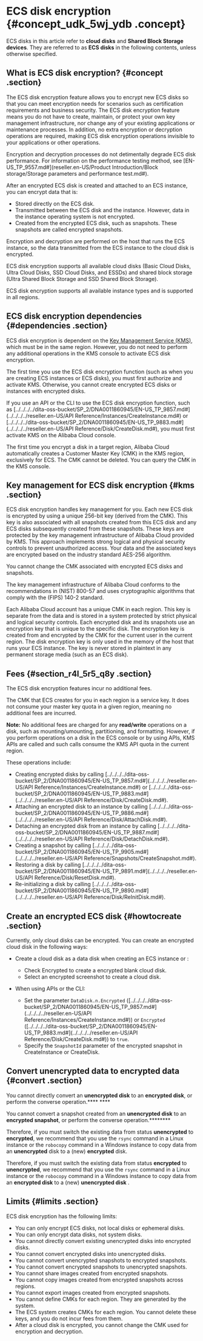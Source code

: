 # ECS disk encryption {#concept_udk_5wj_ydb .concept}

ECS disks in this article refer to **cloud disks** and **Shared Block Storage devices**. They are referred to as **ECS disks** in the following contents, unless otherwise specified.

## What is ECS disk encryption? {#concept .section}

The ECS disk encryption feature allows you to encrypt new ECS disks so that you can meet encryption needs for scenarios such as certification requirements and business security. The ECS disk encryption feature means you do not have to create, maintain, or protect your own key management infrastructure, nor change any of your existing applications or maintenance processes. In addition, no extra encryption or decryption operations are required, making ECS disk encryption operations invisible to your applications or other operations.

Encryption and decryption processes do not detimentally degrade ECS disk performance. For information on the performance testing method, see [EN-US\_TP\_9557.md\#](reseller.en-US/Product Introduction/Block storage/Storage parameters and performance test.md#).

After an encrypted ECS disk is created and attached to an ECS instance, you can encrypt data that is:

-   Stored directly on the ECS disk.
-   Transmitted between the ECS disk and the instance. However, data in the instance operating system is not encrypted.
-   Created from the encrypted ECS disk, such as snapshots. These snapshots are called encrypted snapshots.

Encryption and decryption are performed on the host that runs the ECS instance, so the data transmitted from the ECS instance to the cloud disk is encrypted.

ECS disk encryption supports all available cloud disks \(Basic Cloud Disks, Ultra Cloud Disks, SSD Cloud Disks, and ESSDs\) and shared block storage \(Ultra Shared Block Storage and SSD Shared Block Storage\).

ECS disk encryption supports all available instance types and is supported in all regions.

## ECS disk encryption dependencies {#dependencies .section}

ECS disk encryption is dependent on the [Key Management Service \(KMS\)](https://help.aliyun.com/document_detail/28935.html), which must be in the same region. However, you do not need to perform any additional operations in the KMS console to activate ECS disk encryption.

The first time you use the ECS disk encryption function \(such as when you are creating ECS instances or ECS disks\), you must first authorize and activate KMS. Otherwise, you cannot create encrypted ECS disks or instances with encrypted disks.

If you use an API or the CLI to use the ECS disk encryption function, such as [../../../../dita-oss-bucket/SP\_2/DNA0011860945/EN-US\_TP\_9857.md\#](../../../../reseller.en-US/API Reference/Instances/CreateInstance.md#) or [../../../../dita-oss-bucket/SP\_2/DNA0011860945/EN-US\_TP\_9883.md\#](../../../../reseller.en-US/API Reference/Disk/CreateDisk.md#), you must first activate KMS on the Alibaba Cloud console.

The first time you encrypt a disk in a target region, Alibaba Cloud automatically creates a Customer Master Key \(CMK\) in the KMS region, exclusively for ECS. The CMK cannot be deleted. You can query the CMK in the KMS console.

## Key management for ECS disk encryption {#kms .section}

ECS disk encryption handles key management for you. Each new ECS disk is encrypted by using a unique 256-bit key \(derived from the CMK\). This key is also associated with all snapshots created from this ECS disk and any ECS disks subsequently created from these snapshots. These keys are protected by the key management infrastructure of Alibaba Cloud provided by KMS. This approach implements strong logical and physical security controls to prevent unauthorized access. Your data and the associated keys are encrypted based on the industry standard AES-256 algorithm.

You cannot change the CMK associated with encrypted ECS disks and snapshots.

The key management infrastructure of Alibaba Cloud conforms to the recommendations in \(NIST\) 800-57 and uses cryptographic algorithms that comply with the \(FIPS\) 140-2 standard.

Each Alibaba Cloud account has a unique CMK in each region. This key is separate from the data and is stored in a system protected by strict physical and logical security controls. Each encrypted disk and its snapshots use an encryption key that is unique to the specific disk. The encryption key is created from and encrypted by the CMK for the current user in the current region. The disk encryption key is only used in the memory of the host that runs your ECS instance. The key is never stored in plaintext in any permanent storage media \(such as an ECS disk\).

## Fees {#section_r4l_5r5_q8y .section}

The ECS disk encryption features incur no additional fees.

The CMK that ECS creates for you in each region is a service key. It does not consume your master key quota in a given region, meaning no additional fees are incurred.

**Note:** No additional fees are charged for any **read/write** operations on a disk, such as mounting/umounting, partitioning, and formatting. However, if you perform operations on a disk in the ECS console or by using APIs, KMS APIs are called and such calls consume the KMS API quota in the current region.

These operations include:

-   Creating encrypted disks by calling [../../../../dita-oss-bucket/SP\_2/DNA0011860945/EN-US\_TP\_9857.md\#](../../../../reseller.en-US/API Reference/Instances/CreateInstance.md#) or [../../../../dita-oss-bucket/SP\_2/DNA0011860945/EN-US\_TP\_9883.md\#](../../../../reseller.en-US/API Reference/Disk/CreateDisk.md#).
-   Attaching an encrypted disk to an instance by calling [../../../../dita-oss-bucket/SP\_2/DNA0011860945/EN-US\_TP\_9886.md\#](../../../../reseller.en-US/API Reference/Disk/AttachDisk.md#).
-   Detaching an encrypted disk from an instance by calling [../../../../dita-oss-bucket/SP\_2/DNA0011860945/EN-US\_TP\_9887.md\#](../../../../reseller.en-US/API Reference/Disk/DetachDisk.md#).
-   Creating a snapshot by calling [../../../../dita-oss-bucket/SP\_2/DNA0011860945/EN-US\_TP\_9905.md\#](../../../../reseller.en-US/API Reference/Snapshots/CreateSnapshot.md#).
-   Restoring a disk by calling [../../../../dita-oss-bucket/SP\_2/DNA0011860945/EN-US\_TP\_9891.md\#](../../../../reseller.en-US/API Reference/Disk/ResetDisk.md#).
-   Re-initializing a disk by calling [../../../../dita-oss-bucket/SP\_2/DNA0011860945/EN-US\_TP\_9890.md\#](../../../../reseller.en-US/API Reference/Disk/ReInitDisk.md#).

## Create an encrypted ECS disk {#howtocreate .section}

Currently, only cloud disks can be encrypted. You can create an encrypted cloud disk in the following ways:

-   Create a cloud disk as a data disk when creating an ECS instance or :

    -   Check Encrypted to create a encrypted blank cloud disk.
    -   Select an encrypted screenshot to create a cloud disk.
-   When using APIs or the CLI:

    -   Set the parameter `DataDisk.n.Encrypted` \([../../../../dita-oss-bucket/SP\_2/DNA0011860945/EN-US\_TP\_9857.md\#](../../../../reseller.en-US/API Reference/Instances/CreateInstance.md#)\) or `Encrypted` \([../../../../dita-oss-bucket/SP\_2/DNA0011860945/EN-US\_TP\_9883.md\#](../../../../reseller.en-US/API Reference/Disk/CreateDisk.md#)\) to `true`.
    -   Specify the `SnapshotId` parameter of the encrypted snapshot in CreateInstance or CreateDisk.

## Convert unencrypted data to encrypted data {#convert .section}

You cannot directly convert an **unencrypted disk** to an **encrypted disk**, or perform the converse operation.**** ****

You cannot convert a snapshot created from an **unencrypted disk** to an **encrypted snapshot**, or perform the converse operation.********

Therefore, if you must switch the existing data from status **unencrypted** to **encrypted**, we recommend that you use the `rsync` command in a Linux instance or the `robocopy` command in a Windows instance to copy data from an **unencrypted** disk to a \(new\) **encrypted** disk.

Therefore, if you must switch the existing data from status **encrypted** to **unencrypted**, we recommend that you use the `rsync` command in a Linux instance or the `robocopy` command in a Windows instance to copy data from an **encrypted disk** to a \(new\) **unencrypted disk** .

## Limits {#limits .section}

ECS disk encryption has the following limits:

-   You can only encrypt ECS disks, not local disks or ephemeral disks.
-   You can only encrypt data disks, not system disks.
-   You cannot directly convert existing unencrypted disks into encrypted disks.
-   You cannot convert encrypted disks into unencrypted disks.
-   You cannot convert unencrypted snapshots to encrypted snapshots.
-   You cannot convert encrypted snapshots to unencrypted snapshots.
-   You cannot share images created from encrypted snapshots.
-   You cannot copy images created from encrypted snapshots across regions.
-   You cannot export images created from encrypted snapshots.
-   You cannot define CMKs for each region. They are generated by the system.
-   The ECS system creates CMKs for each region. You cannot delete these keys, and you do not incur fees from them.
-   After a cloud disk is encrypted, you cannot change the CMK used for encryption and decryption.


